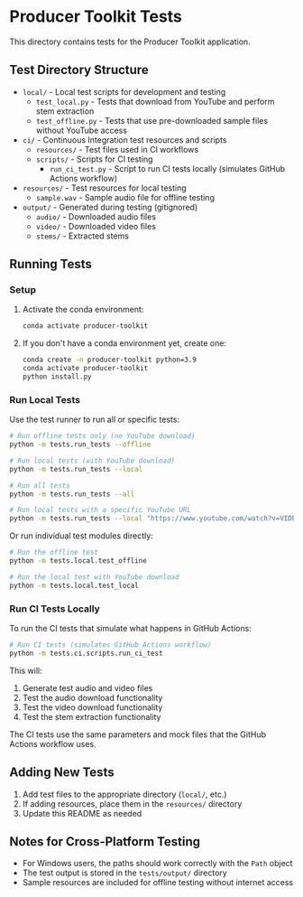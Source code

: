 # Producer Toolkit Tests

This directory contains tests for the Producer Toolkit application.

## Test Directory Structure

- `local/` - Local test scripts for development and testing
  - `test_local.py` - Tests that download from YouTube and perform stem extraction
  - `test_offline.py` - Tests that use pre-downloaded sample files without YouTube access
- `ci/` - Continuous Integration test resources and scripts
  - `resources/` - Test files used in CI workflows
  - `scripts/` - Scripts for CI testing
    - `run_ci_test.py` - Script to run CI tests locally (simulates GitHub Actions workflow)
- `resources/` - Test resources for local testing
  - `sample.wav` - Sample audio file for offline testing
- `output/` - Generated during testing (gitignored)
  - `audio/` - Downloaded audio files
  - `video/` - Downloaded video files
  - `stems/` - Extracted stems

## Running Tests

### Setup

1. Activate the conda environment:
   ```bash
   conda activate producer-toolkit
   ```

2. If you don't have a conda environment yet, create one:
   ```bash
   conda create -n producer-toolkit python=3.9
   conda activate producer-toolkit
   python install.py
   ```

### Run Local Tests

Use the test runner to run all or specific tests:

```bash
# Run offline tests only (no YouTube download)
python -m tests.run_tests --offline

# Run local tests (with YouTube download)
python -m tests.run_tests --local

# Run all tests
python -m tests.run_tests --all

# Run local tests with a specific YouTube URL
python -m tests.run_tests --local "https://www.youtube.com/watch?v=VIDEO_ID"
```

Or run individual test modules directly:

```bash
# Run the offline test
python -m tests.local.test_offline

# Run the local test with YouTube download
python -m tests.local.test_local
```

### Run CI Tests Locally

To run the CI tests that simulate what happens in GitHub Actions:

```bash
# Run CI tests (simulates GitHub Actions workflow)
python -m tests.ci.scripts.run_ci_test
```

This will:
1. Generate test audio and video files
2. Test the audio download functionality
3. Test the video download functionality 
4. Test the stem extraction functionality

The CI tests use the same parameters and mock files that the GitHub Actions workflow uses.

## Adding New Tests

1. Add test files to the appropriate directory (`local/`, etc.)
2. If adding resources, place them in the `resources/` directory
3. Update this README as needed

## Notes for Cross-Platform Testing

- For Windows users, the paths should work correctly with the `Path` object
- The test output is stored in the `tests/output/` directory
- Sample resources are included for offline testing without internet access